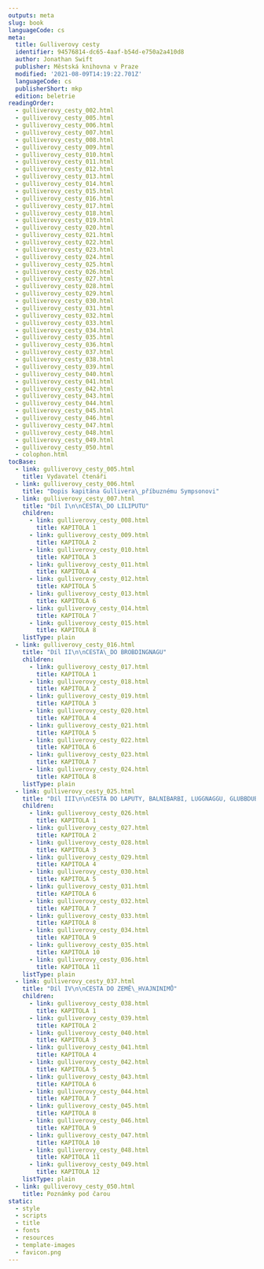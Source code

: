 ```yaml
---
outputs: meta
slug: book
languageCode: cs
meta:
  title: Gulliverovy cesty
  identifier: 94576814-dc65-4aaf-b54d-e750a2a410d8
  author: Jonathan Swift
  publisher: Městská knihovna v Praze
  modified: '2021-08-09T14:19:22.701Z'
  languageCode: cs
  publisherShort: mkp
  edition: beletrie
readingOrder:
  - gulliverovy_cesty_002.html
  - gulliverovy_cesty_005.html
  - gulliverovy_cesty_006.html
  - gulliverovy_cesty_007.html
  - gulliverovy_cesty_008.html
  - gulliverovy_cesty_009.html
  - gulliverovy_cesty_010.html
  - gulliverovy_cesty_011.html
  - gulliverovy_cesty_012.html
  - gulliverovy_cesty_013.html
  - gulliverovy_cesty_014.html
  - gulliverovy_cesty_015.html
  - gulliverovy_cesty_016.html
  - gulliverovy_cesty_017.html
  - gulliverovy_cesty_018.html
  - gulliverovy_cesty_019.html
  - gulliverovy_cesty_020.html
  - gulliverovy_cesty_021.html
  - gulliverovy_cesty_022.html
  - gulliverovy_cesty_023.html
  - gulliverovy_cesty_024.html
  - gulliverovy_cesty_025.html
  - gulliverovy_cesty_026.html
  - gulliverovy_cesty_027.html
  - gulliverovy_cesty_028.html
  - gulliverovy_cesty_029.html
  - gulliverovy_cesty_030.html
  - gulliverovy_cesty_031.html
  - gulliverovy_cesty_032.html
  - gulliverovy_cesty_033.html
  - gulliverovy_cesty_034.html
  - gulliverovy_cesty_035.html
  - gulliverovy_cesty_036.html
  - gulliverovy_cesty_037.html
  - gulliverovy_cesty_038.html
  - gulliverovy_cesty_039.html
  - gulliverovy_cesty_040.html
  - gulliverovy_cesty_041.html
  - gulliverovy_cesty_042.html
  - gulliverovy_cesty_043.html
  - gulliverovy_cesty_044.html
  - gulliverovy_cesty_045.html
  - gulliverovy_cesty_046.html
  - gulliverovy_cesty_047.html
  - gulliverovy_cesty_048.html
  - gulliverovy_cesty_049.html
  - gulliverovy_cesty_050.html
  - colophon.html
tocBase:
  - link: gulliverovy_cesty_005.html
    title: Vydavatel čtenáři
  - link: gulliverovy_cesty_006.html
    title: "Dopis kapitána Gullivera\_příbuznému Sympsonovi"
  - link: gulliverovy_cesty_007.html
    title: "Díl I\n\nCESTA\_DO LILIPUTU"
    children:
      - link: gulliverovy_cesty_008.html
        title: KAPITOLA 1
      - link: gulliverovy_cesty_009.html
        title: KAPITOLA 2
      - link: gulliverovy_cesty_010.html
        title: KAPITOLA 3
      - link: gulliverovy_cesty_011.html
        title: KAPITOLA 4
      - link: gulliverovy_cesty_012.html
        title: KAPITOLA 5
      - link: gulliverovy_cesty_013.html
        title: KAPITOLA 6
      - link: gulliverovy_cesty_014.html
        title: KAPITOLA 7
      - link: gulliverovy_cesty_015.html
        title: KAPITOLA 8
    listType: plain
  - link: gulliverovy_cesty_016.html
    title: "Díl II\n\nCESTA\_DO BROBDINGNAGU"
    children:
      - link: gulliverovy_cesty_017.html
        title: KAPITOLA 1
      - link: gulliverovy_cesty_018.html
        title: KAPITOLA 2
      - link: gulliverovy_cesty_019.html
        title: KAPITOLA 3
      - link: gulliverovy_cesty_020.html
        title: KAPITOLA 4
      - link: gulliverovy_cesty_021.html
        title: KAPITOLA 5
      - link: gulliverovy_cesty_022.html
        title: KAPITOLA 6
      - link: gulliverovy_cesty_023.html
        title: KAPITOLA 7
      - link: gulliverovy_cesty_024.html
        title: KAPITOLA 8
    listType: plain
  - link: gulliverovy_cesty_025.html
    title: "Díl III\n\nCESTA DO LAPUTY, BALNIBARBI, LUGGNAGGU, GLUBBDUBDRIBU\_A DO JAPONSKA"
    children:
      - link: gulliverovy_cesty_026.html
        title: KAPITOLA 1
      - link: gulliverovy_cesty_027.html
        title: KAPITOLA 2
      - link: gulliverovy_cesty_028.html
        title: KAPITOLA 3
      - link: gulliverovy_cesty_029.html
        title: KAPITOLA 4
      - link: gulliverovy_cesty_030.html
        title: KAPITOLA 5
      - link: gulliverovy_cesty_031.html
        title: KAPITOLA 6
      - link: gulliverovy_cesty_032.html
        title: KAPITOLA 7
      - link: gulliverovy_cesty_033.html
        title: KAPITOLA 8
      - link: gulliverovy_cesty_034.html
        title: KAPITOLA 9
      - link: gulliverovy_cesty_035.html
        title: KAPITOLA 10
      - link: gulliverovy_cesty_036.html
        title: KAPITOLA 11
    listType: plain
  - link: gulliverovy_cesty_037.html
    title: "Díl IV\n\nCESTA DO ZEMĚ\_HVAJNINIMŮ"
    children:
      - link: gulliverovy_cesty_038.html
        title: KAPITOLA 1
      - link: gulliverovy_cesty_039.html
        title: KAPITOLA 2
      - link: gulliverovy_cesty_040.html
        title: KAPITOLA 3
      - link: gulliverovy_cesty_041.html
        title: KAPITOLA 4
      - link: gulliverovy_cesty_042.html
        title: KAPITOLA 5
      - link: gulliverovy_cesty_043.html
        title: KAPITOLA 6
      - link: gulliverovy_cesty_044.html
        title: KAPITOLA 7
      - link: gulliverovy_cesty_045.html
        title: KAPITOLA 8
      - link: gulliverovy_cesty_046.html
        title: KAPITOLA 9
      - link: gulliverovy_cesty_047.html
        title: KAPITOLA 10
      - link: gulliverovy_cesty_048.html
        title: KAPITOLA 11
      - link: gulliverovy_cesty_049.html
        title: KAPITOLA 12
    listType: plain
  - link: gulliverovy_cesty_050.html
    title: Poznámky pod čarou
static:
  - style
  - scripts
  - title
  - fonts
  - resources
  - template-images
  - favicon.png
---
```

